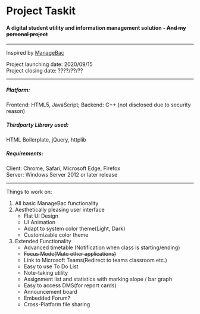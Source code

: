 # Project Taskit

#### A digital student utility and information management solution   -    ~~And my personal project~~    

---

   Inspired by [ManageBac](www.managebac.com)  


   Project launching date: 2020/09/15  
   Project closing date: ????/??/??  
   
---

##### Platform:   
   Frontend: HTML5, JavaScript; Backend: C++ (not disclosed due to security reason)  
##### Thirdparty Library used:  
   HTML Boilerplate, jQuery, httplib  

##### Requirements:  
   Client: Chrome, Safari, Microsoft Edge, Firefox  
   Server: Windows Server 2012 or later release  

---

Things to work on:  

1. All basic ManageBac functionality  
2. Aesthetically pleasing user interface  
	- Flat UI Design  
    - UI Animation  
	- Adapt to system color theme(Light, Dark)  
	- Customizable color theme  
3. Extended Functionality  
    - Advanced timetable (Notification when class is starting/ending)  
    - ~~Focus Mode(Mute other applications)~~  
	- Link to Microsoft Teams(Redirect to teams classroom etc.)  
	- Easy to use To Do List  
	- Note-taking utility  
  	- Assignment list and statistics with marking slope / bar graph  
  	- Easy to access DMS(for report cards)  
  	- Announcement board  
  	- Embedded Forum?  
    - Cross-Platform file sharing  
   
